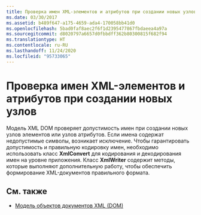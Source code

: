 ```yaml
---
title: Проверка имен XML-элементов и атрибутов при создании новых узлов
ms.date: 03/30/2017
ms.assetid: b489f647-a175-4659-ada4-170058bb41d0
ms.openlocfilehash: 5bad0faf8aec2f6f1d2395477867fbdaeea4a97a
ms.sourcegitcommit: d8020797a6657d0fbbdff362b80300815f682f94
ms.translationtype: HT
ms.contentlocale: ru-RU
ms.lasthandoff: 11/24/2020
ms.locfileid: "95733065"
---
```

# <a name="xml-element-and-attribute-name-verification-when-creating-new-nodes"></a>Проверка имен XML-элементов и атрибутов при создании новых узлов

Модель XML DOM проверяет допустимость имен при создании новых узлов элементов или узлов атрибутов. Если имена содержат недопустимые символы, возникает исключение. Чтобы гарантировать допустимость и правильную кодировку имен, необходимо использовать класс **XmlConvert** для кодирования и декодирования имен на уровне приложения. Класс **XmlWriter** содержит методы, которые выполняют дополнительную работу, чтобы обеспечить формирование XML-документов правильного формата.  
  
## <a name="see-also"></a>См. также

- [Модель объектов документов XML (DOM)](xml-document-object-model-dom.md)
